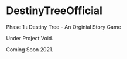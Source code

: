 # DestinyTreeOfficial

Phase 1 : Destiny Tree - An Orginial Story Game

Under Project Void.

Coming Soon 2021.
